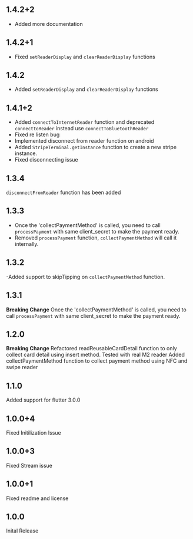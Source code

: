 ## 1.4.2+2
- Added more documentation

## 1.4.2+1
- Fixed `setReaderDisplay` and `clearReaderDisplay` functions

## 1.4.2
- Added `setReaderDisplay` and `clearReaderDisplay` functions

## 1.4.1+2
- Added `connectToInternetReader` function and deprecated `connecttoReader` instead use `connectToBluetoothReader`
- Fixed re listen bug
- Implemented disconnect from reader function on android
- Added `StripeTerminal.getInstance` function to create a new stripe instance.
- Fixed disconnecting issue

## 1.3.4
`disconnectFromReader` function has been added

## 1.3.3
- Once the 'collectPaymentMethod' is called, you need to call `processPayment` with same client_secret to make the payment ready.
- Removed `processPayment` function, `collectPaymentMethod` will call it internally.

## 1.3.2
-Added support to skipTipping on `collectPaymentMethod` function.

## 1.3.1
**Breaking Change**
Once the 'collectPaymentMethod' is called, you need to call `processPayment` with same client_secret to make the payment ready.

## 1.2.0
**Breaking Change**
Refactored readReusableCardDetail function to only collect card detail using insert method.
Tested with real M2 reader
Added collectPaymentMethod function to collect payment method using NFC and swipe reader
## 1.1.0

Added support for flutter 3.0.0
## 1.0.0+4

Fixed Initilization Issue
## 1.0.0+3

Fixed Stream issue
## 1.0.0+1

Fixed readme and license

## 1.0.0

Inital Release
